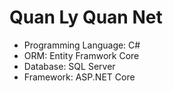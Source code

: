 # Quan Ly Quan Net

- Programming Language: C#
- ORM: Entity Framwork Core
- Database: SQL Server
- Framework: ASP.NET Core
